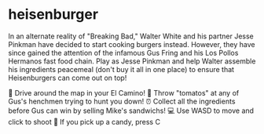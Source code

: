 # heisenburger
In an alternate reality of "Breaking Bad," Walter White and his partner Jesse Pinkman have decided to start cooking burgers instead. However, they have since gained the attention of the infamous Gus Fring and his Los Pollos Hermanos fast food chain. Play as Jesse Pinkman and help Walter assemble his ingredients peacemeal (don't buy it all in one place) to ensure that Heisenburgers can come out on top!

🚗 Drive around the map in your El Camino!
🍅 Throw "tomatos" at any of Gus's henchmen trying to hunt you down!
⏰ Collect all the ingredients before Gus can win by selling Mike's sandwichs!
💻 Use WASD to move and click to shoot
🍬 If you pick up a candy, press C
